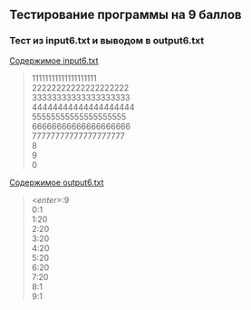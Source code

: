 ## Тестирование программы на 9 баллов

### Тест из input6.txt и выводом в output6.txt

[Содержимое input6.txt](https://github.com/ArtemFed/Operating-Systems-HW1/blob/main/tests/input6.txt)
> 11111111111111111111 </br>
> 22222222222222222222 </br>
> 33333333333333333333 </br>
> 44444444444444444444 </br>
> 55555555555555555555 </br>
> 66666666666666666666 </br>
> 77777777777777777777 </br>
> 8 </br>
> 9 </br>
> 0 </br>

[Содержимое output6.txt](https://github.com/ArtemFed/Operating-Systems-HW1/blob/main/code9/outputs/output6.txt)
> <_enter_>:9 </br>
> 0:1 </br>
> 1:20 </br>
> 2:20 </br>
> 3:20 </br>
> 4:20 </br>
> 5:20 </br>
> 6:20 </br>
> 7:20 </br>
> 8:1 </br>
> 9:1 </br>
